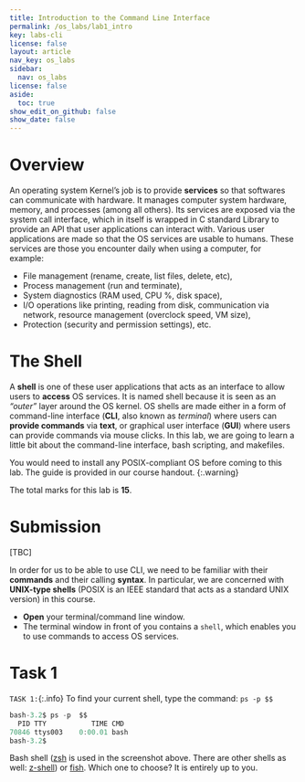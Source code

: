 ```yaml
---
title: Introduction to the Command Line Interface
permalink: /os_labs/lab1_intro
key: labs-cli
license: false
layout: article
nav_key: os_labs
sidebar:
  nav: os_labs
license: false
aside:
  toc: true
show_edit_on_github: false
show_date: false
---
```

# Overview

An operating system Kernel’s job is to provide **services** so that softwares can communicate with hardware. It manages computer system hardware, memory, and processes (among all others).  Its services are exposed via the system call interface, which in itself is wrapped in C standard Library to provide an API that user applications can interact with. Various user applications are made so that the OS services are usable to humans. These services are those you encounter daily when using a computer, for example: 
* File management (rename, create, list files, delete, etc), 
* Process management (run and terminate), 
* System diagnostics (RAM used, CPU %, disk space), 
* I/O operations like printing, reading from disk, communication via network, resource management (overclock speed, VM size), 
* Protection (security and permission settings), etc. 

# The Shell

A **shell** is one of these user applications that acts as an interface to allow users to **access** OS services. It is named shell because it is seen as an *“outer”* layer around the OS kernel. OS shells are made either in a form of command-line interface (**CLI**, also known as *terminal*) where users can **provide commands** via **text**, or graphical user interface (**GUI**) where users can provide commands via mouse clicks. In this lab, we are going to learn a little bit about the command-line interface, bash scripting, and makefiles. 

You would need to install any POSIX-compliant OS before coming to this lab. The guide is provided in our course handout. 
{:.warning}

The total marks for this lab is **15**.

# Submission

[TBC]


In order for us to be able to use CLI, we need to be familiar with their **commands** and their calling **syntax**. In particular, we are concerned with **UNIX-type shells** (POSIX is an IEEE standard that acts as a standard UNIX version) in this course. 
* **Open** your terminal/command line window. 
* The terminal window in front of you contains a `shell`, which enables you to use commands to access OS services.

# Task 1
`TASK 1:`{:.info} To find your current shell, type the command: `ps -p $$`

```java
bash-3.2$ ps -p  $$
  PID TTY           TIME CMD
70846 ttys003    0:00.01 bash
bash-3.2$
```
Bash shell ([zsh](https://en.m.wikipedia.org/wiki/Bash_(Unix_shell)) is used in the screenshot above. There are other shells as well: [z-shell](https://en.m.wikipedia.org/wiki/Z_shell)) or [fish](https://en.m.wikipedia.org/wiki/Fish_(Unix_shell)). Which one to choose? It is entirely up to you. 